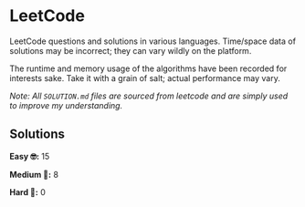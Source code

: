 # LeetCode

LeetCode questions and solutions in various languages. Time/space data of solutions may be incorrect; they can vary wildly on the platform.

The runtime and memory usage of the algorithms have been recorded for interests sake. Take it with a grain of salt; actual performance may vary.

_Note: All `SOLUTION.md` files are sourced from leetcode and are simply used to improve my understanding._

## Solutions

**Easy 🤓:** 15

**Medium 🧐:** 8

**Hard 🤯:** 0
